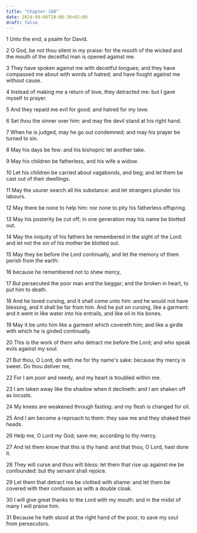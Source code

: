 ```yaml
---
title: "Chapter 108"
date: 2024-09-06T20:00:30+02:00
draft: false
---
```



1 Unto the end, a psalm for David.

2 O God, be not thou silent in my praise: for the mouth of the wicked and the mouth of the deceitful man is opened against me.

3 They have spoken against me with deceitful tongues; and they have compassed me about with words of hatred; and have fought against me without cause.

4 Instead of making me a return of love, they detracted me: but I gave myself to prayer.

5 And they repaid me evil for good: and hatred for my love.

6 Set thou the sinner over him: and may the devil stand at his right hand.

7 When he is judged, may he go out condemned; and may his prayer be turned to sin.

8 May his days be few: and his bishopric let another take.

9 May his children be fatherless, and his wife a widow.

10 Let his children be carried about vagabonds, and beg; and let them be cast out of their dwellings.

11 May the usurer search all his substance: and let strangers plunder his labours.

12 May there be none to help him: nor none to pity his fatherless offspring.

13 May his posterity be cut off; in one generation may his name be blotted out.

14 May the iniquity of his fathers be remembered in the sight of the Lord: and let not the sin of his mother be blotted out.

15 May they be before the Lord continually, and let the memory of them perish from the earth:

16 because he remembered not to shew mercy,

17 But persecuted the poor man and the beggar; and the broken in heart, to put him to death.

18 And he loved cursing, and it shall come unto him: and he would not have blessing, and it shall be far from him. And he put on cursing, like a garment: and it went in like water into his entrails, and like oil in his bones.

19 May it be unto him like a garment which covereth him; and like a girdle with which he is girded continually.

20 This is the work of them who detract me before the Lord; and who speak evils against my soul.

21 But thou, O Lord, do with me for thy name's sake: because thy mercy is sweet. Do thou deliver me,

22 For I am poor and needy, and my heart is troubled within me.

23 I am taken away like the shadow when it declineth: and I am shaken off as locusts.

24 My knees are weakened through fasting: and my flesh is changed for oil.

25 And I am become a reproach to them: they saw me and they shaked their heads.

26 Help me, O Lord my God; save me; according to thy mercy.

27 And let them know that this is thy hand: and that thou, O Lord, hast done it.

28 They will curse and thou wilt bless: let them that rise up against me be confounded: but thy servant shall rejoice.

29 Let them that detract me be clothed with shame: and let them be covered with their confusion as with a double cloak.

30 I will give great thanks to the Lord with my mouth: and in the midst of many I will praise him.

31 Because he hath stood at the right hand of the poor, to save my soul from persecutors.

